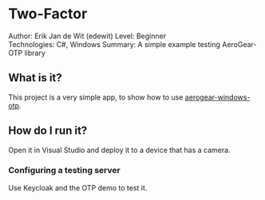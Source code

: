 Two-Factor
==========
Author: Erik Jan de Wit (edewit)
Level: Beginner  
Technologies: C#, Windows
Summary: A simple example testing AeroGear-OTP library

What is it?
-----------

This project is a very simple app, to show how to use [aerogear-windows-otp](https://github.com/aerogear/aerogear-windows-otp).

## How do I run it?
Open it in Visual Studio and deploy it to a device that has a camera.

### Configuring a testing server
Use Keycloak and the OTP demo to test it.